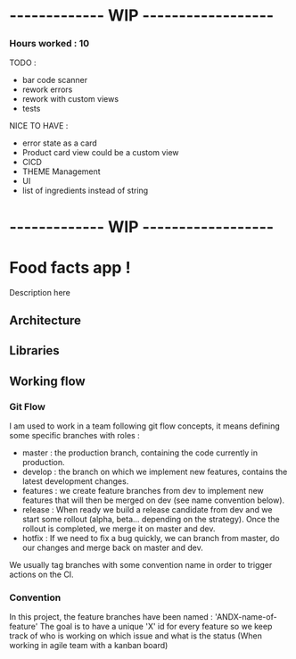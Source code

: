 # ------------- WIP ------------------
### Hours worked : 10

TODO :
- bar code scanner
- rework errors
- rework with custom views
- tests

NICE TO HAVE :
- error state as a card
- Product card view could be a custom view
- CICD
- THEME Management
- UI
- list of ingredients instead of string

# ------------- WIP ------------------

# Food facts app !

Description here

## Architecture
## Libraries


## Working flow
### Git Flow
I am used to work in a team following git flow concepts, it means defining some specific branches with roles :
- master : the production branch, containing the code currently in production.
- develop : the branch on which we implement new features, contains the latest development changes.
- features : we create feature branches from dev to implement new features that will then be merged on dev (see name convention below).
- release : When ready we build a release candidate from dev and we start some rollout (alpha, beta... depending on the strategy). Once the rollout is completed, we merge it on master and dev.
- hotfix : If we need to fix a bug quickly, we can branch from master, do our changes and merge back on master and dev.

We usually tag branches with some convention name in order to trigger actions on the CI.

### Convention
In this project, the feature branches have been named : 'ANDX-name-of-feature'
The goal is to have a unique 'X' id for every feature so we keep track of who is working on which issue and what is the status (When working in agile team with a kanban board)


